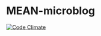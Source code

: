 # MEAN-microblog

[![Code Climate](https://codeclimate.com/github/SamR1/MEAN-microblog/badges/gpa.svg)](https://codeclimate.com/github/SamR1/MEAN-microblog)
